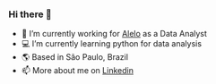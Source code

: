 ### Hi there 👋

- 🏢 I’m currently working for [Alelo](https://www.alelo.com.br/) as a Data Analyst
- 💻 I’m currently learning python for data analysis
- 🌎 Based in São Paulo, Brazil
- 📫 More about me on [Linkedin](https://www.linkedin.com/in/ynaraoliveira/)
